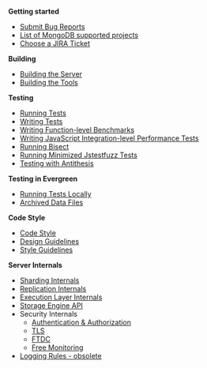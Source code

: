 **Getting started**
* [Submit Bug Reports](Submit-Bug-Reports)
* [List of MongoDB supported projects](Choose-A-Project)
* [Choose a JIRA Ticket](Choose-A-Jira-Ticket)

**Building**
* [Building the Server](Build-Mongodb-From-Source)
* [Building the Tools](Build-Tools-From-Source)

**Testing**
* [Running Tests](Test-The-Mongodb-Server)
* [Writing Tests](Write-Tests-For-Server-Code)
* [Writing Function-level Benchmarks](Write-Benchmark-Tests)
* [Writing JavaScript Integration-level Performance Tests](JavaScript-Performance-Testing-Harness)
* [Running Bisect](Evergreen-Aware-Git-Bisect)
* [Running Minimized Jstestfuzz Tests](Running-minimized-Agg-fuzzer-and-Query-fuzzer-tests-locally)
* [Testing with Antithesis](Testing-MongoDB-with-Antithesis)

**Testing in Evergreen**
* [Running Tests Locally](Running-Tests-from-Evergreen-Tasks-Locally)
* [Archived Data Files](Archived-Data-Files)

**Code Style**
* [Code Style](Server-Code-Style)
* [Design Guidelines](Server-Design-Guidelines)
* [Style Guidelines](Style-Guidelines)

**Server Internals**
* [Sharding Internals](https://github.com/mongodb/mongo/blob/master/src/mongo/db/s/README.md)
* [Replication Internals](https://github.com/mongodb/mongo/blob/master/src/mongo/db/repl/README.md)
* [Execution Layer Internals](https://github.com/mongodb/mongo/tree/master/src/mongo/db/catalog/README.md)
* [Storage Engine API](https://github.com/mongodb/mongo/tree/master/src/mongo/db/storage/README.md)
* Security Internals
  * [Authentication & Authorization](https://github.com/mongodb/mongo/tree/master/src/mongo/db/auth/README.md)
  * [TLS](https://github.com/mongodb/mongo/tree/master/src/mongo/util/net/README.md)
  * [FTDC](https://github.com/mongodb/mongo/blob/master/src/mongo/db/ftdc/README.md)
  * [Free Monitoring](https://github.com/mongodb/mongo/blob/master/src/mongo/db/free_mon/README.md)
* [Logging Rules - obsolete](Server-Logging-Rules-(obsolete))
